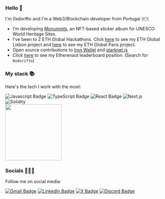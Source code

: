 ### Hello 👋

I'm 0xdorifto and I'm a Web3/Blockchain developer from Portugal 🇵🇹

- I'm developing [Monumints](https://www.monumints.pt/), an NFT-based sticker album for UNESCO World Heritage Sites.
- I've been to 2 ETH Global Hackathons. Click [here](https://ethglobal.com/showcase/peermatch-6ywi8) to see my ETH Global Lisbon project and [here](https://ethglobal.com/showcase/chitchatchain-j1vx0) to see my ETH Global Paris project.
- Open source contributions to [Iron Wallet](https://github.com/iron-wallet/iron) and [starknet.js](https://github.com/starknet-io/starknet.js)
- Click [here](https://ethernaut.openzeppelin.com/leaderboard/) to see my Etherenaut leaderboard position. (Search for `0xdorifto`)

### My stack 📚

Here's the tech I work with the most:

<div id="stack">
  <img src="https://img.shields.io/badge/JavaScript-F7DF1E?style=for-the-badge&logo=javascript&logoColor=black" alt="Javascript Badge"/>
  <img src="https://img.shields.io/badge/TypeScript-007ACC?style=for-the-badge&logo=typescript&logoColor=white" alt="TypeScript Badge"/>
  <img src="https://img.shields.io/badge/React-20232A?style=for-the-badge&logo=react&logoColor=61DAFB" alt="React Badge"/>
  <img src="https://img.shields.io/badge/Next.js-20232A?style=for-the-badge&logo=next.js&logoColor=white" alt="Next.js"/>
  <img src="https://img.shields.io/badge/Solidity-2B247C?style=for-the-badge&logo=solidity&logoColor=white" alt="Solidity"/>
</div>

<div>
  <img height="180em" src="https://github-readme-stats.vercel.app/api/top-langs/?username=0xdorifto&layout=compact&langs_count=6"/>
</div>

### Socials 🙋🏼‍♂️

Follow me on social media:

<div id="socials">
  <a href="mailto:gastaosousafaria@gmail.com" target="_blank"><img src="https://img.shields.io/badge/Gmail-D14836?style=for-the-badge&logo=gmail&logoColor=white" alt="Gmail Badge" target="_blank"/></a>
  <a href="https://www.linkedin.com/in/gastaosf/" target="_blank"><img src="https://img.shields.io/badge/LinkedIn-blue?style=for-the-badge&logo=linkedin&logoColor=white" alt="LinkedIn Badge" target="_blank"/></a>
  <a href="https://x.com/0xdorifto" target="_blank"><img src="https://img.shields.io/badge/X-black?style=for-the-badge&logo=x&logoColor=white" alt="X Badge" target="_blank"/></a>
  <a href="https://discord.com/users/373964924134883339" target="_blank"><img src="https://img.shields.io/badge/Discord-7289DA?style=for-the-badge&logo=discord&logoColor=white" alt="Discord Badge" target="_blank"/></a>
</div>
